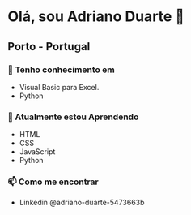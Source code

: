 # Olá, sou Adriano Duarte 👋
## Porto - Portugal
### 👀 Tenho conhecimento em
- Visual Basic para Excel.
- Python
### 🌱 Atualmente estou Aprendendo
- HTML
- CSS
- JavaScript
- Python
### 📫 Como me encontrar
- Linkedin @adriano-duarte-5473663b

<!---
adrianodds/adrianodds is a ✨ special ✨ repository because its `README.md` (this file) appears on your GitHub profile.
You can click the Preview link to take a look at your changes.
--->

